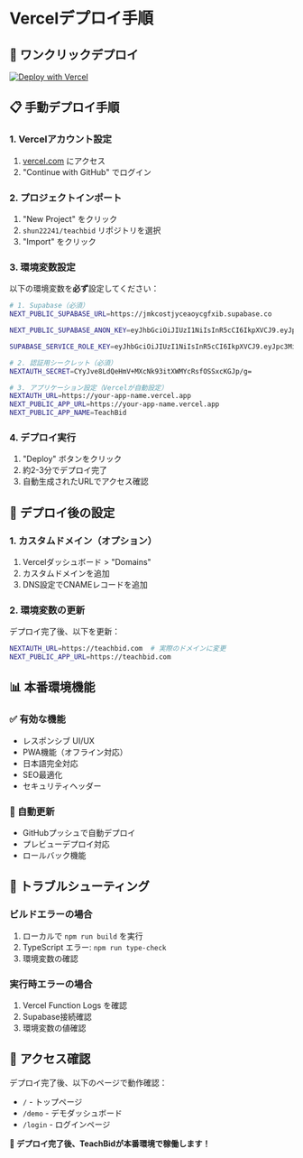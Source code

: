 # Vercelデプロイ手順

## 🚀 ワンクリックデプロイ

[![Deploy with Vercel](https://vercel.com/button)](https://vercel.com/new/clone?repository-url=https%3A%2F%2Fgithub.com%2Fshun22241%2Fteachbid&env=NEXT_PUBLIC_SUPABASE_URL,NEXT_PUBLIC_SUPABASE_ANON_KEY,NEXTAUTH_SECRET,SUPABASE_SERVICE_ROLE_KEY&envDescription=TeachBid%20requires%20Supabase%20configuration%20for%20authentication%20and%20database&project-name=teachbid&repository-name=teachbid)

## 📋 手動デプロイ手順

### 1. Vercelアカウント設定
1. [vercel.com](https://vercel.com) にアクセス
2. "Continue with GitHub" でログイン

### 2. プロジェクトインポート
1. "New Project" をクリック
2. `shun22241/teachbid` リポジトリを選択
3. "Import" をクリック

### 3. 環境変数設定
以下の環境変数を**必ず**設定してください：

```bash
# 1. Supabase（必須）
NEXT_PUBLIC_SUPABASE_URL=https://jmkcostjyceaoycgfxib.supabase.co

NEXT_PUBLIC_SUPABASE_ANON_KEY=eyJhbGciOiJIUzI1NiIsInR5cCI6IkpXVCJ9.eyJpc3MiOiJzdXBhYmFzZSIsInJlZiI6Impta2Nvc3RqeWNlYW95Y2dmeGliIiwicm9sZSI6ImFub24iLCJpYXQiOjE3NTI5ODgxOTUsImV4cCI6MjA2ODU2NDE5NX0.eMvVXLee6A5YhofAGjjs5xD44R8vneP6kCq01-VVrC8

SUPABASE_SERVICE_ROLE_KEY=eyJhbGciOiJIUzI1NiIsInR5cCI6IkpXVCJ9.eyJpc3MiOiJzdXBhYmFzZSIsInJlZiI6Impta2Nvc3RqeWNlYW95Y2dmeGliIiwicm9sZSI6ImFub24iLCJpYXQiOjE3NTI5ODgxOTUsImV4cCI6MjA2ODU2NDE5NX0.eMvVXLee6A5YhofAGjjs5xD44R8vneP6kCq01-VVrC8

# 2. 認証用シークレット（必須）
NEXTAUTH_SECRET=CYyJve8LdQeHmV+MXcNk93itXWMYcRsfOSSxcKGJp/g=

# 3. アプリケーション設定（Vercelが自動設定）
NEXTAUTH_URL=https://your-app-name.vercel.app
NEXT_PUBLIC_APP_URL=https://your-app-name.vercel.app
NEXT_PUBLIC_APP_NAME=TeachBid
```

### 4. デプロイ実行
1. "Deploy" ボタンをクリック
2. 約2-3分でデプロイ完了
3. 自動生成されたURLでアクセス確認

## 🔧 デプロイ後の設定

### 1. カスタムドメイン（オプション）
1. Vercelダッシュボード > "Domains"
2. カスタムドメインを追加
3. DNS設定でCNAMEレコードを追加

### 2. 環境変数の更新
デプロイ完了後、以下を更新：
```bash
NEXTAUTH_URL=https://teachbid.com  # 実際のドメインに変更
NEXT_PUBLIC_APP_URL=https://teachbid.com
```

## 📊 本番環境機能

### ✅ 有効な機能
- レスポンシブ UI/UX
- PWA機能（オフライン対応）
- 日本語完全対応
- SEO最適化
- セキュリティヘッダー

### 🔄 自動更新
- GitHubプッシュで自動デプロイ
- プレビューデプロイ対応
- ロールバック機能

## 🚨 トラブルシューティング

### ビルドエラーの場合
1. ローカルで `npm run build` を実行
2. TypeScript エラー: `npm run type-check`
3. 環境変数の確認

### 実行時エラーの場合
1. Vercel Function Logs を確認
2. Supabase接続確認
3. 環境変数の値確認

## 📱 アクセス確認

デプロイ完了後、以下のページで動作確認：
- `/` - トップページ
- `/demo` - デモダッシュボード
- `/login` - ログインページ

**🎉 デプロイ完了後、TeachBidが本番環境で稼働します！**